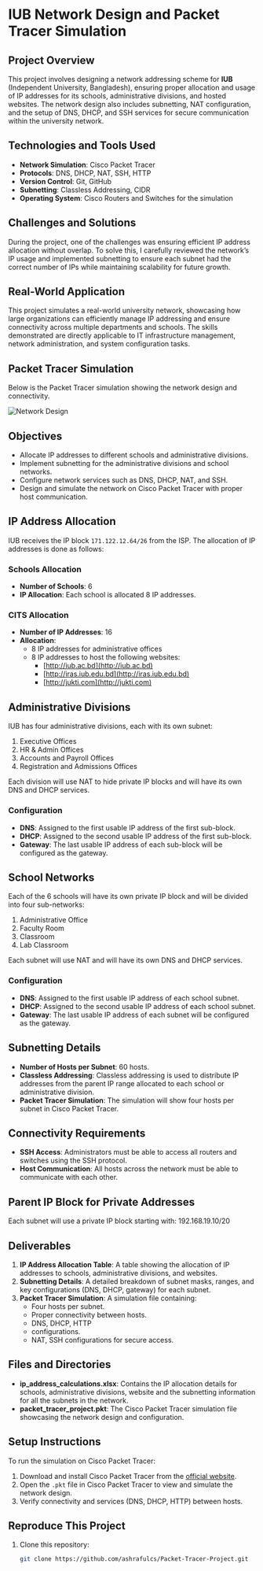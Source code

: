 # IUB Network Design and Packet Tracer Simulation

## Project Overview
This project involves designing a network addressing scheme for **IUB** (Independent University, Bangladesh), ensuring proper allocation and usage of IP addresses for its schools, administrative divisions, and hosted websites. The network design also includes subnetting, NAT configuration, and the setup of DNS, DHCP, and SSH services for secure communication within the university network.

## Technologies and Tools Used
- **Network Simulation**: Cisco Packet Tracer
- **Protocols**: DNS, DHCP, NAT, SSH, HTTP
- **Version Control**: Git, GitHub
- **Subnetting**: Classless Addressing, CIDR
- **Operating System**: Cisco Routers and Switches for the simulation

## Challenges and Solutions
During the project, one of the challenges was ensuring efficient IP address allocation without overlap. To solve this, I carefully reviewed the network’s IP usage and implemented subnetting to ensure each subnet had the correct number of IPs while maintaining scalability for future growth.

## Real-World Application
This project simulates a real-world university network, showcasing how large organizations can efficiently manage IP addressing and ensure connectivity across multiple departments and schools. The skills demonstrated are directly applicable to IT infrastructure management, network administration, and system configuration tasks.

## Packet Tracer Simulation
Below is the Packet Tracer simulation showing the network design and connectivity.

![Network Design](images/network-design.png)


## Objectives
- Allocate IP addresses to different schools and administrative divisions.
- Implement subnetting for the administrative divisions and school networks.
- Configure network services such as DNS, DHCP, NAT, and SSH.
- Design and simulate the network on Cisco Packet Tracer with proper host communication.

## IP Address Allocation
IUB receives the IP block `171.122.12.64/26` from the ISP. The allocation of IP addresses is done as follows:

### Schools Allocation
- **Number of Schools**: 6
- **IP Allocation**: Each school is allocated 8 IP addresses.

### CITS Allocation
- **Number of IP Addresses**: 16
- **Allocation**:
  - 8 IP addresses for administrative offices
  - 8 IP addresses to host the following websites:
    - [http://iub.ac.bd](http://iub.ac.bd)
    - [http://iras.iub.edu.bd](http://iras.iub.edu.bd)
    - [http://jukti.com](http://jukti.com)

## Administrative Divisions
IUB has four administrative divisions, each with its own subnet:
1. Executive Offices
2. HR & Admin Offices
3. Accounts and Payroll Offices
4. Registration and Admissions Offices

Each division will use NAT to hide private IP blocks and will have its own DNS and DHCP services.

### Configuration
- **DNS**: Assigned to the first usable IP address of the first sub-block.
- **DHCP**: Assigned to the second usable IP address of the first sub-block.
- **Gateway**: The last usable IP address of each sub-block will be configured as the gateway.

## School Networks
Each of the 6 schools will have its own private IP block and will be divided into four sub-networks:
1. Administrative Office
2. Faculty Room
3. Classroom
4. Lab Classroom

Each subnet will use NAT and will have its own DNS and DHCP services.

### Configuration
- **DNS**: Assigned to the first usable IP address of each school subnet.
- **DHCP**: Assigned to the second usable IP address of each school subnet.
- **Gateway**: The last usable IP address of each subnet will be configured as the gateway.

## Subnetting Details
- **Number of Hosts per Subnet**: 60 hosts.
- **Classless Addressing**: Classless addressing is used to distribute IP addresses from the parent IP range allocated to each school or administrative division.
- **Packet Tracer Simulation**: The simulation will show four hosts per subnet in Cisco Packet Tracer.

## Connectivity Requirements
- **SSH Access**: Administrators must be able to access all routers and switches using the SSH protocol.
- **Host Communication**: All hosts across the network must be able to communicate with each other.

## Parent IP Block for Private Addresses
Each subnet will use a private IP block starting with:
192.168.19.10/20

## Deliverables
1. **IP Address Allocation Table**: A table showing the allocation of IP addresses to schools, administrative divisions, and websites.
2. **Subnetting Details**: A detailed breakdown of subnet masks, ranges, and key configurations (DNS, DHCP, gateway) for each subnet.
3. **Packet Tracer Simulation**: A simulation file containing:
   - Four hosts per subnet.
   - Proper connectivity between hosts.
   - DNS, DHCP, HTTP
   -  configurations.
   - NAT, SSH configurations for secure access.

## Files and Directories
- **ip_address_calculations.xlsx**: Contains the IP allocation details for schools, administrative divisions, website and the subnetting information for all the subnets in the network.
- **packet_tracer_project.pkt**: The Cisco Packet Tracer simulation file showcasing the network design and configuration.

## Setup Instructions
To run the simulation on Cisco Packet Tracer:
1. Download and install Cisco Packet Tracer from the [official website](https://www.netacad.com/courses/packet-tracer).
2. Open the `.pkt` file in Cisco Packet Tracer to view and simulate the network design.
3. Verify connectivity and services (DNS, DHCP, HTTP) between hosts.

## Reproduce This Project
1. Clone this repository:
   ```bash
   git clone https://github.com/ashrafulcs/Packet-Tracer-Project.git
